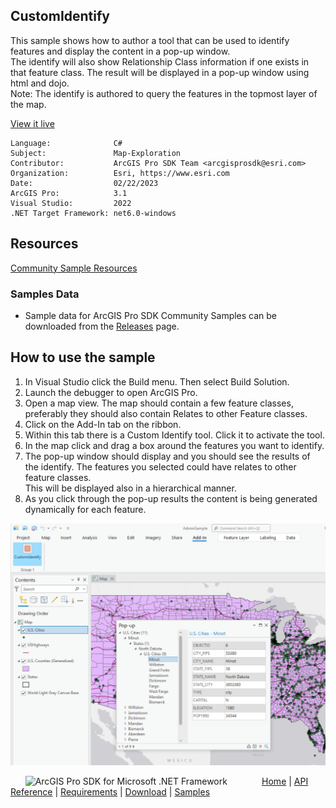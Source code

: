 ## CustomIdentify

<!-- TODO: Write a brief abstract explaining this sample -->
 This sample shows how to author a tool that can be used to identify features and display the content in a pop-up window.   
 The identify will also show Relationship Class information if one exists in that feature class. The result will be displayed in a pop-up window using html and dojo.  
 Note: The identify is authored to query the features in the topmost layer of the map.  
   


<a href="https://pro.arcgis.com/en/pro-app/sdk/" target="_blank">View it live</a>

<!-- TODO: Fill this section below with metadata about this sample-->
```
Language:              C#
Subject:               Map-Exploration
Contributor:           ArcGIS Pro SDK Team <arcgisprosdk@esri.com>
Organization:          Esri, https://www.esri.com
Date:                  02/22/2023
ArcGIS Pro:            3.1
Visual Studio:         2022
.NET Target Framework: net6.0-windows
```

## Resources

[Community Sample Resources](https://github.com/Esri/arcgis-pro-sdk-community-samples#resources)

### Samples Data

* Sample data for ArcGIS Pro SDK Community Samples can be downloaded from the [Releases](https://github.com/Esri/arcgis-pro-sdk-community-samples/releases) page.  

## How to use the sample
<!-- TODO: Explain how this sample can be used. To use images in this section, create the image file in your sample project's screenshots folder. Use relative url to link to this image using this syntax: ![My sample Image](FacePage/SampleImage.png) -->
 1. In Visual Studio click the Build menu. Then select Build Solution.  
 2. Launch the debugger to open ArcGIS Pro.  
 4. Open a map view. The map should contain a few feature classes, preferably they should also contain Relates to other Feature classes.  
 5. Click on the Add-In tab on the ribbon.  
 5. Within this tab there is a Custom Identify tool. Click it to activate the tool.  
 6. In the map click and drag a box around the features you want to identify.  
 7. The pop-up window should display and you should see the results of the identify. The features you selected could have relates to other feature classes.   
 This will be displayed also in a hierarchical manner.   
 8. As you click through the pop-up results the content is being generated dynamically for each feature.  
  
  
![UI](screenshots/CustomIdentify.png)  
   


<!-- End -->

&nbsp;&nbsp;&nbsp;&nbsp;&nbsp;&nbsp;<img src="https://esri.github.io/arcgis-pro-sdk/images/ArcGISPro.png"  alt="ArcGIS Pro SDK for Microsoft .NET Framework" height = "20" width = "20" align="top"  >
&nbsp;&nbsp;&nbsp;&nbsp;&nbsp;&nbsp;&nbsp;&nbsp;&nbsp;&nbsp;&nbsp;&nbsp;
[Home](https://github.com/Esri/arcgis-pro-sdk/wiki) | <a href="https://pro.arcgis.com/en/pro-app/latest/sdk/api-reference" target="_blank">API Reference</a> | [Requirements](https://github.com/Esri/arcgis-pro-sdk/wiki#requirements) | [Download](https://github.com/Esri/arcgis-pro-sdk/wiki#installing-arcgis-pro-sdk-for-net) | <a href="https://github.com/esri/arcgis-pro-sdk-community-samples" target="_blank">Samples</a>
